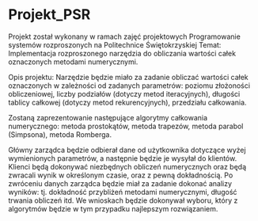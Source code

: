 # Projekt_PSR
Projekt został wykonany w ramach zajęć projektowych Programowanie systemów rozproszonych na Politechnice Świętokrzyskiej
Temat:
Implementacja rozproszonego narzędzia do obliczania wartości całek oznaczonych metodami numerycznymi.

Opis projektu:
Narzędzie będzie miało za zadanie obliczać wartości całek oznaczonych w zależności od zadanych parametrów:
poziomu złożoności obliczeniowej,
liczby podziałów (dotyczy metod iteracyjnych), długości tablicy całkowej (dotyczy metod rekurencyjnych),
przedziału całkowania.

Zostaną zaprezentowanie następujące algorytmy całkowania numerycznego:
metoda prostokątów,
metoda trapezów,
metoda parabol (Simpsona),
metoda Romberga.

Główny zarządca będzie odbierał dane od użytkownika dotyczące wyżej wymienionych parametrów,
a następnie będzie je wysyłał do klientów. Klienci będą dokonywać niezbędnych obliczeń numerycznych 
oraz będą zwracali wynik w określonym czasie, oraz z pewną dokładnością. Po zwróceniu danych zarządca 
będzie miał za zadanie dokonać analizy wyników: tj. dokładność przybliżeń metodami numerycznymi, 
długość trwania obliczeń itd. We wnioskach będzie dokonywał wyboru, który z algorytmów będzie
w tym przypadku najlepszym rozwiązaniem.
